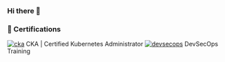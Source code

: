 ### Hi there 👋


### 🏅 Certifications

[![cka](https://github.com/K4iM4k3r/K4iM4k3r/assets/39630493/5dcc9cc4-f6f2-476d-9aa0-e4a7f2999f1a)](https://www.credly.com/badges/53cdb921-b807-4859-bd0d-921a938f6e17/public_url) CKA | Certified Kubernetes Administrator
[![devsecops](https://github.com/K4iM4k3r/K4iM4k3r/assets/39630493/b5a9edae-5e9e-48d2-b892-a3aee9f7c75c)](https://www.credly.com/badges/ca41351d-b048-42d3-870b-e37e6c7a7170/public_url) DevSecOps Training 

<!--
**K4iM4k3r/K4iM4k3r** is a ✨ _special_ ✨ repository because its `README.md` (this file) appears on your GitHub profile.

Here are some ideas to get you started:

- 🔭 I’m currently working on ...
- 🌱 I’m currently learning ...
- 👯 I’m looking to collaborate on ...
- 🤔 I’m looking for help with ...
- 💬 Ask me about ...
- 📫 How to reach me: ...
- 😄 Pronouns: ...
- ⚡ Fun fact: ...
-->
